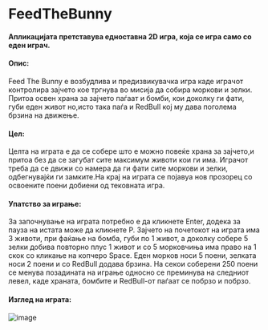 # FeedTheBunny
#### Апликацијата претставува едноставна 2D игра, која се игра само со еден играч.    
                                                                                                                                                                                                                             
                                                                                                                                                                                        
#### Опис:  
Feed The Bunny е возбудлива и предизвикувачка игра каде играчот контролира зајчето кое тргнува во мисија да собира моркови и зелки. Притоа освен храна за зајчето паѓаат и бомби, кои доколку ги фати, губи еден живот но,исто така паѓа и RedBull кој му дава поголема брзина на движење. 

#### Цел:     
Целта на играта е да се собере што е можно повеќе храна за зајчето,и притоа без да се загубат сите максимум животи кои ги има. Играчот треба да се движи со намера да ги фати сите моркови и зелки, одбегнувајќи ги замките.На крај на играта се појавуа нов прозорец со освоените поени добиени од тековната игра.

#### Упатство за играње: 
За започнување на играта потребно е да кликнете Enter, додека за пауза на истата може да кликнете P. Зајчето на почетокот на играта има 3 животи, при фаќање на бомба, губи по 1 живот, a доколку собере 5 зелки добива повторно плус 1 живот и со 5 морковчиња има право на 1 скок со кликање на копчеро Space. Еден морков носи 5 поени, зелката носи 2 поени и со RedBull додава брзина. На секои соберени 250 поени се менува позадината на играње односно се преминува на следниот левел, каде храната, бомбите и RedBull-от паѓаат се побрзо и побрзо.

#### Изглед на играта:
![image](https://github.com/SaraVasileva/feed-the-bunny-game/assets/127666693/a77067a7-7bc6-4247-a381-77d3fe2ea542)
